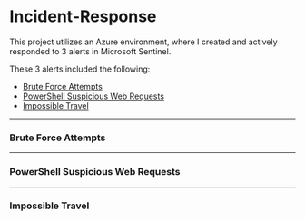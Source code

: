 # Incident-Response

This project utilizes an Azure environment, where I created and actively responded to 3 alerts in Microsoft Sentinel. 

These 3 alerts included the following: 
- [Brute Force Attempts](#brute-force-attemps)
- [PowerShell Suspicious Web Requests](#powershell-suspicious-web-requests)
- [Impossible Travel](#impossible-travel)

---

### Brute Force Attempts



---

### PowerShell Suspicious Web Requests




---

### Impossible Travel
